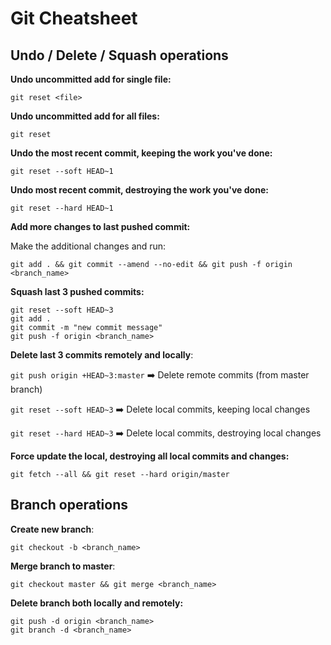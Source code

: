 # Git Cheatsheet

## Undo / Delete / Squash operations

**Undo uncommitted add for single file:**

```git reset <file>```

**Undo uncommitted add for all files:**

```git reset```

**Undo the most recent commit, keeping the work you've done:**

```git reset --soft HEAD~1```

**Undo most recent commit, destroying the work you've done:**

```git reset --hard HEAD~1```

**Add more changes to last pushed commit:**

Make the additional changes and run:

```git add . && git commit --amend --no-edit && git push -f origin <branch_name>```

**Squash last 3 pushed commits:**

```
git reset --soft HEAD~3
git add .
git commit -m "new commit message"
git push -f origin <branch_name>
```

**Delete last 3 commits remotely and locally**:

```git push origin +HEAD~3:master``` :arrow_right: Delete remote commits (from master branch)

```git reset --soft HEAD~3``` :arrow_right: Delete local commits, keeping local changes

```git reset --hard HEAD~3``` :arrow_right: Delete local commits, destroying local changes

**Force update the local, destroying all local commits and changes:**

```git fetch --all && git reset --hard origin/master```

## Branch operations

**Create new branch**:

```git checkout -b <branch_name>```

**Merge branch to master**:

```git checkout master && git merge <branch_name>```

**Delete branch both locally and remotely:**

```
git push -d origin <branch_name>
git branch -d <branch_name>
```
